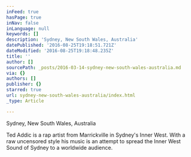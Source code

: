 ```yaml
---
inFeed: true
hasPage: true
inNav: false
inLanguage: null
keywords: []
description: 'Sydney, New South Wales, Australia'
datePublished: '2016-08-25T19:18:51.721Z'
dateModified: '2016-08-25T19:18:48.235Z'
title: ''
author: []
sourcePath: _posts/2016-03-14-sydney-new-south-wales-australia.md
via: {}
authors: []
publisher: {}
starred: true
url: sydney-new-south-wales-australia/index.html
_type: Article

---
```

Sydney, New South Wales, Australia

Ted Addic is a rap artist from Marrickville in Sydney's Inner West. With
a raw uncensored style his music is an attempt to spread the Inner West
Sound of Sydney to a worldwide audience.